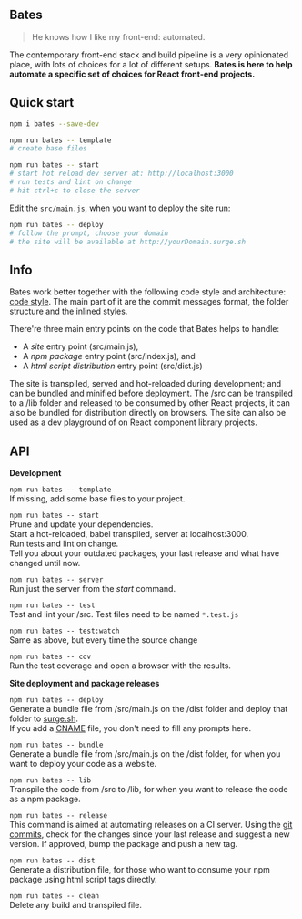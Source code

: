
## Bates
> He knows how I like my front-end: automated.

The contemporary front-end stack and build pipeline is a very opinionated place, with lots of choices for a lot of different setups. **Bates is here to help automate a specific set of choices for React front-end projects.**

## Quick start

```sh
npm i bates --save-dev

npm run bates -- template
# create base files

npm run bates -- start
# start hot reload dev server at: http://localhost:3000
# run tests and lint on change
# hit ctrl+c to close the server
```

Edit the `src/main.js`, when you want to deploy the site run:

```sh
npm run bates -- deploy
# follow the prompt, choose your domain
# the site will be available at http://yourDomain.surge.sh
```

## Info

Bates work better together with the following code style and architecture: [code style](docs/style.md). The main part of it are the commit messages format, the folder structure and the inlined styles.

There're three main entry points on the code that Bates helps to handle:  
- A *site* entry point (src/main.js),
- A *npm package* entry point (src/index.js), and
- A *html script distribution* entry point (src/dist.js)

The site is transpiled, served and hot-reloaded during development; and can be bundled and minified before deployment. The /src can be transpiled to a /lib folder and released to be consumed by other React projects, it can also be bundled for distribution directly on browsers. The site can also be used as a dev playground of on React component library projects.

## API

**Development**

`npm run bates -- template`  
If missing, add some base files to your project.

`npm run bates -- start`  
Prune and update your dependencies.  
Start a hot-reloaded, babel transpiled, server at localhost:3000.  
Run tests and lint on change.  
Tell you about your outdated packages, your last release and what have changed until now.

`npm run bates -- server`  
Run just the server from the *start* command.

`npm run bates -- test`  
Test and lint your /src. Test files need to be named `*.test.js`

`npm run bates -- test:watch`  
Same as above, but every time the source change

`npm run bates -- cov`  
Run the test coverage and open a browser with the results.

**Site deployment and package releases**

`npm run bates -- deploy`  
Generate a bundle file from /src/main.js on the /dist folder and deploy that folder to [surge.sh](https://surge.sh/).  
If you add a [CNAME](https://surge.sh/help/remembering-a-domain) file, you don't need to fill any prompts here.

`npm run bates -- bundle`  
Generate a bundle file from /src/main.js on the /dist folder, for when you want to deploy your code as a website.

`npm run bates -- lib`  
Transpile the code from /src to /lib, for when you want to release the code as a npm package.

`npm run bates -- release`  
This command is aimed at automating releases on a CI server.
Using the [git commits](docs/style.md#commit-messages), check for the changes since your last release and suggest a new version. If approved, bump the package and push a new tag.

`npm run bates -- dist`  
Generate a distribution file, for those who want to consume your npm package using html script tags directly.

`npm run bates -- clean`  
Delete any build and transpiled file.
